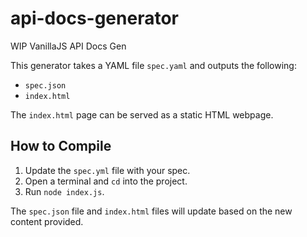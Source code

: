 # api-docs-generator
WIP VanillaJS API Docs Gen 


This generator takes a YAML file `spec.yaml` and outputs the following:

- `spec.json`
- `index.html` 

The `index.html` page can be served as a static HTML webpage. 

## How to Compile 

1. Update the `spec.yml` file with your spec. 
2. Open a terminal and `cd` into the project. 
3. Run `node index.js`. 

The `spec.json` file and `index.html` files will update based on the new content provided.
